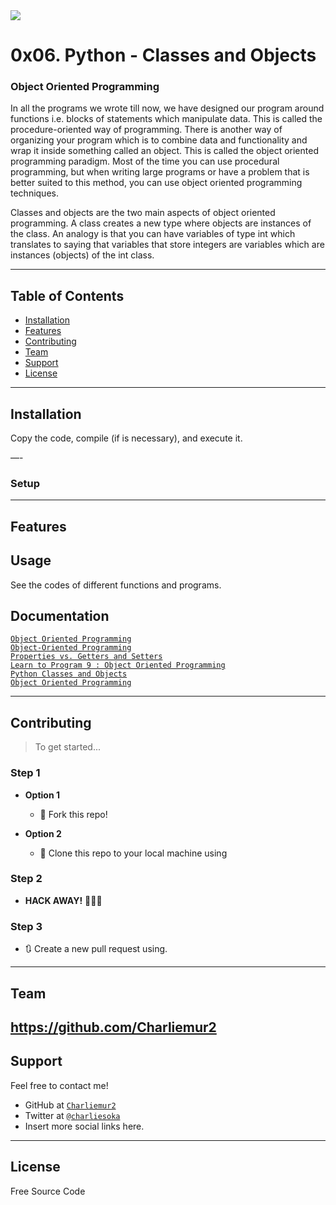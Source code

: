 <img src="https://s3.amazonaws.com/intranet-projects-files/holbertonschool-higher-level_programming+/247/oop-meme.jpg">

# 0x06. Python - Classes and Objects

### Object Oriented Programming
In all the programs we wrote till now, we have designed our program around functions i.e. blocks of statements which manipulate data. This is called the procedure-oriented way of programming. There is another way of organizing your program which is to combine data and functionality and wrap it inside something called an object. This is called the object oriented programming paradigm. Most of the time you can use procedural programming, but when writing large programs or have a problem that is better suited to this method, you can use object oriented programming techniques.

Classes and objects are the two main aspects of object oriented programming. A class creates a new type where objects are instances of the class. An analogy is that you can have variables of type int which translates to saying that variables that store integers are variables which are instances (objects) of the int class.

---

## Table of Contents

- [Installation](#installation)
- [Features](#features)
- [Contributing](#contributing)
- [Team](#team)
- [Support](#support)
- [License](#license)


---


## Installation

Copy the code, compile (if is necessary), and execute it.

—-

### Setup

---

## Features
## Usage

See the codes of different functions and programs.

## Documentation

<a href="https://intranet.hbtn.io/rltoken/izl1kO1isRJo6h_Ce2pmhw">`Object Oriented Programming`</a><br>
<a href="https://intranet.hbtn.io/rltoken/K5t1QFchQYs7rkt62uMo7A">`Object-Oriented Programming`</a><br>
<a href="https://intranet.hbtn.io/rltoken/LZg7XYGGZj49Gu2276afpA">`Properties vs. Getters and Setters`</a><br>
<a href="https://intranet.hbtn.io/rltoken/aFk7Ki8TPw5vZZBx2JXvIQ">`Learn to Program 9 : Object Oriented Programming`</a><br>
<a href="https://intranet.hbtn.io/rltoken/CFTUXsxbTVu4xb698_2bmQ">`Python Classes and Objects`</a><br>
<a href="https://intranet.hbtn.io/rltoken/DK1vkIQ0xT1fmMrmBcSGiA">`Object Oriented Programming`</a><br>

---

## Contributing

> To get started...

### Step 1

- **Option 1**
    - 🍴 Fork this repo!

- **Option 2**
    - 👯 Clone this repo to your local machine using

### Step 2

- **HACK AWAY!** 🔨🔨🔨

### Step 3

- 🔃 Create a new pull request using.
---

## Team

https://github.com/Charliemur2
---

## Support

Feel free to contact me!

- GitHub at <a href="https://github.com/Charliemur2">`Charliemur2`</a>
- Twitter at <a href="https://twitter.com/charliesoka">`@charliesoka`</a>
- Insert more social links here.

---

## License

Free Source Code
